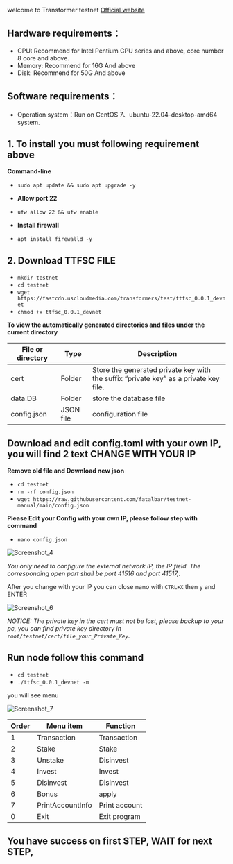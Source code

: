 welcome to Transformer testnet [Official website](https://www.tfsc.io/doc/learn/run-rpc-node/#hardware-requirements)

## Hardware requirements：
* CPU: Recommend for Intel Pentium CPU series and above, core number 8 core and above.
* Memory: Recommend for 16G And above
* Disk: Recommend for 50G And above

## Software requirements：
* Operation system：Run on CentOS 7、ubuntu-22.04-desktop-amd64 system.

## 1. To install you must following requirement above

**Command-line**

* `sudo apt update && sudo apt upgrade -y`

* **Allow port 22**

* `ufw allow 22 && ufw enable`

* **Install firewall**

* `apt install firewalld -y`

## 2. **Download TTFSC FILE**

* `mkdir testnet`
* `cd testnet`
* `wget https://fastcdn.uscloudmedia.com/transformers/test/ttfsc_0.0.1_devnet`
* `chmod +x ttfsc_0.0.1_devnet`

**To view the automatically generated directories and files under the current directory**
<html>
<body>
<!--StartFragment-->

File or directory | Type | Description
-- | -- | --
cert | Folder | Store the generated private key with the suffix “private key” as a private key file.
data.DB | Folder | store the database file
config.json | JSON file | configuration file

<!--EndFragment-->
</body>
</html>

## **Download and edit config.toml with your own IP, you will find 2 text CHANGE WITH YOUR IP** 
 
 **Remove old file and Download new json**

* `cd testnet`
* `rm -rf config.json`
* `wget https://raw.githubusercontent.com/fatalbar/testnet-manual/main/config.json`

 **Please Edit your Config with your own IP, please follow step with command**
* `nano config.json`

![Screenshot_4](https://user-images.githubusercontent.com/81378817/178102969-9f3f472c-1abc-4cfa-8f30-e94dcd7e3d62.jpg)


_You only need to configure the external network IP, the IP field. The corresponding open port shall be port 41516 and port 41517,._

After you change with your IP you can close nano with
`CTRL+X` then y and ENTER

![Screenshot_6](https://user-images.githubusercontent.com/81378817/178103730-13e05637-5004-47d9-a46d-210b65314ce5.jpg)

_NOTICE:_
_The private key in the cert must not be lost, please backup to your pc, you can find private key directory in `root/testnet/cert/file_your_Private_Key`._

## **Run node follow this command**
* `cd testnet`
* `./ttfsc_0.0.1_devnet -m`

you will see menu 


![Screenshot_7](https://user-images.githubusercontent.com/81378817/178104003-cd8e4726-9f0d-44f7-99f1-ed2c5fc2038a.jpg)

<html>
<body>
<!--StartFragment-->

Order | Menu item | Function
-- | -- | --
1 | Transaction | Transaction
2 | Stake | Stake
3 | Unstake | Disinvest
4 | Invest | Invest
5 | Disinvest | Disinvest
6 | Bonus | apply
7 | PrintAccountInfo | Print account
0 | Exit | Exit program

<!--EndFragment-->
</body>
</html>

## You have success on first STEP, WAIT for next STEP,

